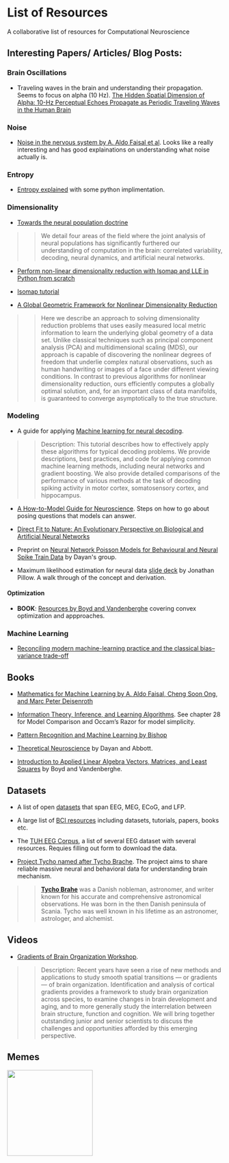 # List of Resources
A collaborative list of resources for Computational Neuroscience


## Interesting Papers/ Articles/ Blog Posts:


### Brain Oscillations
* Traveling waves in the brain and understanding their propagation. Seems to focus on alpha (10 Hz). [The Hidden Spatial Dimension of Alpha: 10-Hz Perceptual Echoes Propagate as Periodic Traveling Waves in the Human Brain](https://www.cell.com/cell-reports/fulltext/S2211-1247(18)32003-5?_returnURL=https%3A%2F%2Flinkinghub.elsevier.com%2Fretrieve%2Fpii%2FS2211124718320035%3Fshowall%3Dtrue)

### Noise
* [Noise in the nervous system by A. Aldo Faisal et al](http://learning.eng.cam.ac.uk/pub/Public/Wolpert/Publications/FaiSelWol08.pdf). Looks like a really interesting and has good explainations on understanding what noise actually is.

### Entropy
* [Entropy explained](https://towardsdatascience.com/the-intuition-behind-shannons-entropy-e74820fe9800) with some python implimentation.

### Dimensionality
* [Towards the neural population doctrine](https://stat.columbia.edu/~cunningham/pdf/SaxenaCONB2019.pdf)
>> We detail four areas of the field where the joint analysis of neural populations has significantly furthered our understanding of computation in the brain: correlated variability, decoding, neural dynamics, and artificial neural networks.

* [Perform non-linear dimensionality reduction with Isomap and LLE in Python from scratch](https://towardsdatascience.com/step-by-step-signal-processing-with-machine-learning-manifold-learning-8e1bb192461c)

* [Isomap tutorial](https://jakevdp.github.io/PythonDataScienceHandbook/05.02-introducing-scikit-learn.html)

* [A Global Geometric Framework for Nonlinear Dimensionality Reduction](https://science.sciencemag.org/content/290/5500/2319)
>> Here we describe an approach to solving dimensionality reduction problems that uses easily measured local metric information to learn the underlying global geometry of a data set. Unlike classical techniques such as principal component analysis (PCA) and multidimensional scaling (MDS), our approach is capable of discovering the nonlinear degrees of freedom that underlie complex natural observations, such as human handwriting or images of a face under different viewing conditions. In contrast to previous algorithms for nonlinear dimensionality reduction, ours efficiently computes a globally optimal solution, and, for an important class of data manifolds, is guaranteed to converge asymptotically to the true structure.

### Modeling

* A guide for applying [Machine learning for neural decoding](https://arxiv.org/ftp/arxiv/papers/1708/1708.00909.pdf). 
>> Description: This	 tutorial	 describes	 how	 to effectively	 apply	 these	 algorithms	 for	 typical	 decoding	 problems.	 We	 provide	 descriptions,	 best practices,	and	code	for	applying	common	machine	learning	methods,	including	neural	networks	and	gradient	boosting.	We	also	provide	detailed	comparisons	of	the	performance	of	various	methods	at the	 task	 of	 decoding	 spiking	 activity	 in	 motor	 cortex,	 somatosensory	 cortex,	 and	 hippocampus.


* [A How-to-Model Guide for Neuroscience](https://www.eneuro.org/content/7/1/ENEURO.0352-19.2019). Steps on how to go about posing questions that models can answer. 

* [Direct Fit to Nature: An Evolutionary Perspective on Biological and Artificial Neural Networks](https://www.sciencedirect.com/science/article/abs/pii/S089662731931044X)

* Preprint on [Neural Network Poisson Models for Behavioural and Neural Spike Train Data](https://www.biorxiv.org/content/10.1101/2020.07.13.201673v1.abstract) by Dayan's group. 

* Maximum likelihood estimation for neural data [slide deck](http://pillowlab.princeton.edu/teaching/statneuro2018/slides/slides07_encodingmodels.pdf) by Jonathan Pillow. A walk through of the concept and derivation.


#### Optimization
* **BOOK**: [Resources by Boyd and Vandenberghe](https://web.stanford.edu/~boyd/cvxbook/) covering convex optimization and appproaches.

### Machine Learning 

* [Reconciling modern machine-learning practice and the classical bias–variance trade-off](https://www.pnas.org/content/116/32/15849)




## Books 

* [Mathematics for Machine Learning by A. Aldo Faisal, Cheng Soon Ong, and Marc Peter Deisenroth](https://mml-book.github.io/book/mml-book.pdf)

* [Information Theory, Inference, and Learning Algorithms](https://www.inference.org.uk/itprnn/book.pdf). See chapter 28 for Model Comparison and Occam’s Razor for model simplicity. 

* [Pattern Recognition and Machine Learning by Bishop](http://users.isr.ist.utl.pt/~wurmd/Livros/school/Bishop%20-%20Pattern%20Recognition%20And%20Machine%20Learning%20-%20Springer%20%202006.pdf)

* [Theoretical Neuroscience](http://www.gatsby.ucl.ac.uk/~lmate/biblio/dayanabbott.pdf) by Dayan and Abbott.

* [Introduction to Applied Linear Algebra Vectors, Matrices, and Least Squares](http://vmls-book.stanford.edu/vmls.pdf) by Boyd and Vandenberghe.

## Datasets

* A list of open [datasets](https://github.com/openlists/ElectrophysiologyData) that span EEG, MEG, ECoG, and LFP. 

* A large list of [BCI resources](https://github.com/NeuroTechX/awesome-bci#brain-databases) including datasets, tutorials, papers, books etc. 

* The [TUH EEG Corpus](https://www.isip.piconepress.com/projects/tuh_eeg/html/downloads.shtml), a list of several EEG dataset with several resources. Requies filling out form to download the data.  

* [Project Tycho named after Tycho Brache](). The project aims to share reliable massive neural and behavioral data for understanding brain mechanism.
>>**[Tycho Brahe](https://en.wikipedia.org/wiki/Tycho_Brahe)** was a Danish nobleman, astronomer, and writer known for his accurate and comprehensive astronomical observations. He was born in the then Danish peninsula of Scania. Tycho was well known in his lifetime as an astronomer, astrologer, and alchemist.

## Videos

* [Gradients of Brain Organization Workshop](https://www.mcgill.ca/neuro/channels/event/virtual-gradients-brain-organization-workshop-zoom-302746). 
>> Description: Recent years have seen a rise of new methods and applications to study smooth spatial transitions — or gradients — of brain organization. Identification and analysis of cortical gradients provides a framework to study brain organization across species, to examine changes in brain development and aging, and to more generally study the interrelation between brain structure, function and cognition. We will bring together outstanding junior and senior scientists to discuss the challenges and opportunities afforded by this emerging perspective.


## Memes

<img src="https://memegenerator.net/img/instances/26848932/occams-razor-the-simplest-explanation-is-almost-always-somebody-screwed-up.jpg" width="200" height="200" />
